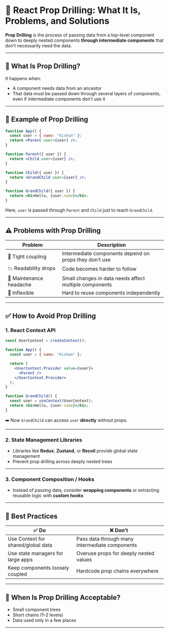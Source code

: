 
# 🧬 React Prop Drilling: What It Is, Problems, and Solutions

**Prop Drilling** is the process of passing data from a top-level component down to deeply nested components **through intermediate components** that don’t necessarily need the data.

---

## 📌 What Is Prop Drilling?

It happens when:
- A component needs data from an ancestor
- That data must be passed down through several layers of components, even if intermediate components don’t use it

---

## 🧪 Example of Prop Drilling

```jsx
function App() {
  const user = { name: "Kishan" };
  return <Parent user={user} />;
}

function Parent({ user }) {
  return <Child user={user} />;
}

function Child({ user }) {
  return <GrandChild user={user} />;
}

function GrandChild({ user }) {
  return <h1>Hello, {user.name}</h1>;
}
```

Here, `user` is passed through `Parent` and `Child` just to reach `GrandChild`.

---

## ⚠️ Problems with Prop Drilling

| Problem | Description |
|--------|-------------|
| 🔄 Tight coupling | Intermediate components depend on props they don’t use |
| 📉 Readability drops | Code becomes harder to follow |
| 🔧 Maintenance headache | Small changes in data needs affect multiple components |
| 🧱 Inflexible | Hard to reuse components independently |

---

## ✅ How to Avoid Prop Drilling

### 1. **React Context API**

```jsx
const UserContext = createContext();

function App() {
  const user = { name: "Kishan" };

  return (
    <UserContext.Provider value={user}>
      <Parent />
    </UserContext.Provider>
  );
}

function GrandChild() {
  const user = useContext(UserContext);
  return <h1>Hello, {user.name}</h1>;
}
```

➡️ Now `GrandChild` can access `user` **directly** without props.

---

### 2. **State Management Libraries**

- Libraries like **Redux**, **Zustand**, or **Recoil** provide global state management
- Prevent prop drilling across deeply nested trees

---

### 3. **Component Composition / Hooks**

- Instead of passing data, consider **wrapping components** or extracting reusable logic with **custom hooks**

---

## 🧠 Best Practices

| ✅ Do | ❌ Don’t |
|------|----------|
| Use Context for shared/global data | Pass data through many intermediate components |
| Use state managers for large apps | Overuse props for deeply nested values |
| Keep components loosely coupled | Hardcode prop chains everywhere |

---

## 🧠 When Is Prop Drilling Acceptable?

- Small component trees
- Short chains (1–2 levels)
- Data used only in a few places

---

